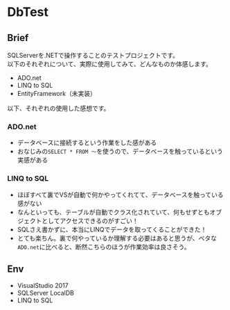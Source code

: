 # DbTest

## Brief
SQLServerを.NETで操作することのテストプロジェクトです。  
以下のそれぞれについて、実際に使用してみて、どんなものか体感します。

* ADO.net
* LINQ to SQL
* EntityFramework（未実装）

以下、それぞれの使用した感想です。

### ADO.net
* データベースに接続するという作業をした感がある
* おなじみの`SELECT * FROM ～`を使うので、データベースを触っているという実感がある

### LINQ to SQL
* ほぼすべて裏でVSが自動で何かやってくれてて、データベースを触っている感がない
 * なんといっても、テーブルが自動でクラス化されていて、何もせずともオブジェクトとしてアクセスできるのがすごい！
* SQLさえ書かずに、本当にLINQでデータを取ってくることができた！
* とても楽ちん。裏で何やっているか理解する必要はあると思うが、ベタな`ADO.net`に比べると、断然こちらのほうが作業効率は良さそう。

## Env
* VisualStudio 2017
* SQLServer LocalDB
* LINQ to SQL
